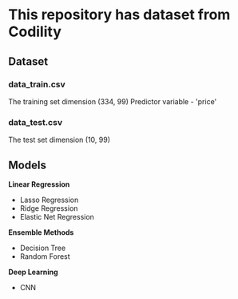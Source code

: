 # This repository has dataset from Codility
## Dataset 
### data_train.csv 
The training set dimension (334, 99) 
Predictor variable - 'price'

### data_test.csv 
The test set dimension (10, 99)

## Models 
**Linear Regression**
* Lasso Regression
* Ridge Regression
* Elastic Net Regression


**Ensemble Methods**
* Decision Tree
* Random Forest

**Deep Learning**
* CNN




